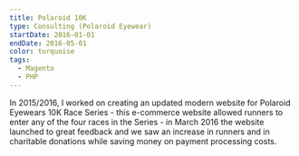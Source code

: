 ```yaml
---
title: Polaroid 10K
type: Consulting (Polaroid Eyewear)
startDate: 2016-01-01
endDate: 2016-05-01
color: turquoise
tags:
  - Magento
  - PHP
---
```

In 2015/2016, I worked on creating an updated modern website for Polaroid Eyewears 10K Race Series - this e-commerce website allowed runners to enter any of the four races in the Series - in March 2016 the website launched to great feedback and we saw an increase in runners and in charitable donations while saving money on payment processing costs.

